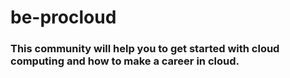 # be-procloud

### This community will help you to get started with cloud computing and how to make a career in cloud.
